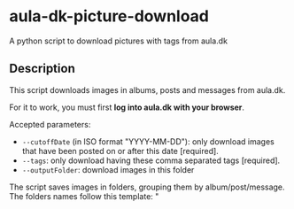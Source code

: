 # aula-dk-picture-download
A python script to download pictures with tags from aula.dk

## Description 
This script downloads images in albums, posts and messages from aula.dk.

For it to work, you must first **log into aula.dk with your browser**.

Accepted parameters:

- `--cutoffDate` (in ISO format "YYYY-MM-DD"): only download images that have been posted on or after this date [required].
- `--tags`: only download having these comma separated tags [required].
- `--outputFolder`: download images in this folder

The script saves images in folders, grouping them by album/post/message. The folders names follow this template: "<YYYY-MM-DD> <Title>"

Tested to work on Windows 10, after logging into aula.dk with Firefox.

This script was initially inspired by this blog post: https://helmstedt.dk/2021/05/aulas-api-en-opdatering/

## Usage Example
```bash
python .\aula_download_albums_with_tags.py --cutoffDate "2023-02-19" --tags "Tag1" "Tag2" --outputFolder "output"
```
